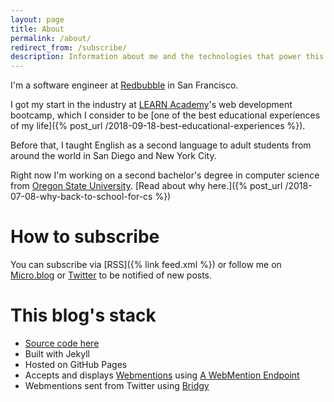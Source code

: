 ```yaml
---
layout: page
title: About
permalink: /about/
redirect_from: /subscribe/
description: Information about me and the technologies that power this site.
---
```


I'm a software engineer at [Redbubble](https://www.redbubble.com/) in San Francisco.

I got my start in the industry at [LEARN Academy](https://www.learnacademy.org/)'s web development bootcamp, which I consider to be [one of the best educational experiences of my life]({% post_url /2018-09-18-best-educational-experiences %}).

Before that, I taught English as a second language to adult students from around the world in San Diego and New York City.

Right now I'm working on a second bachelor's degree in computer science from [Oregon State University](http://eecs.oregonstate.edu/online-cs-students). [Read about why here.]({% post_url /2018-07-08-why-back-to-school-for-cs %})

# How to subscribe

You can subscribe via [RSS]({% link feed.xml %}) or follow me on [Micro.blog](https://micro.blog/fiona) or [Twitter](https://twitter.com/fionajvoss) to be notified of new posts.

# This blog's stack

* [Source code here](https://github.com/FionaVoss/fionavoss.github.io)
* Built with Jekyll
* Hosted on GitHub Pages
* Accepts and displays [Webmentions](https://indieweb.org/Webmention) using [A WebMention Endpoint](https://webmention.herokuapp.com/)
* Webmentions sent from Twitter using [Bridgy](https://brid.gy/)
